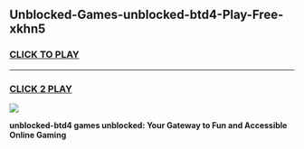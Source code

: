 
## Unblocked-Games-unblocked-btd4-Play-Free-xkhn5
<h3>
<a href="https://premium76.site?title=unblocked-btd4&ref=12A">CLICK TO PLAY</a></h3>
<hr>

<h3>
<a href="https://premium76.site?title=unblocked-btd4&ref=12A">CLICK 2 PLAY</a>
  
</h3>

<a href="https://premium76.site?title=unblocked-btd4&ref=12A"><img src="https://clearcache.store/games.png"></a>


**unblocked-btd4 games unblocked: Your Gateway to Fun and Accessible Online Gaming**
